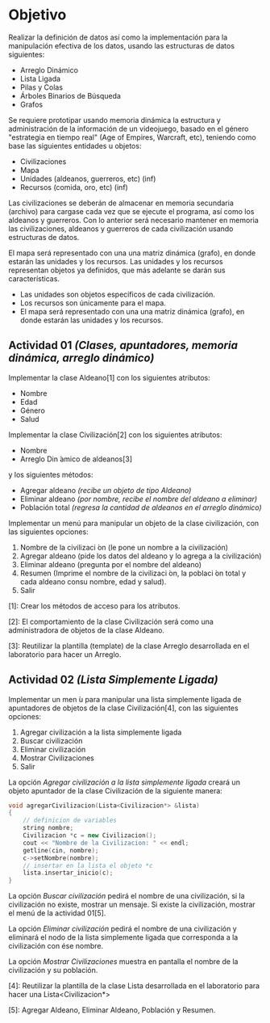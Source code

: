 # Objetivo

Realizar la definición de datos así como la implementación para la manipulación efectiva de los datos, usando las estructuras de datos siguientes:

* Arreglo Dinámico
* Lista Ligada
* Pilas y Colas
* Árboles Binarios de Búsqueda
* Grafos

Se requiere prototipar usando memoria dinámica la estructura y administración de la información de un videojuego, basado en el género "estrategia en tiempo real" (Age of Empires, Warcraft, etc), teniendo como base las siguientes entidades u objetos:

* Civilizaciones
* Mapa
* Unidades (aldeanos, guerreros, etc) (inf) 
* Recursos (comida, oro, etc) (inf)

Las civilizaciones se deberán de almacenar en memoria secundaria (archivo) para cargase cada vez que se ejecute el programa, así como los aldeanos y guerreros. Con lo anterior será necesario mantener en memoria las civilizaciones, aldeanos y guerreros de cada civilización usando estructuras de datos.

El mapa será representado con una una matriz dinámica (grafo), en donde estarán las unidades y los recursos.
Las unidades y los recursos representan objetos ya definidos, que más adelante se darán sus características. 

* Las unidades son objetos específicos de cada civilización. 
* Los recursos son únicamente para el mapa.
* El mapa será representado con una una matriz dinámica (grafo), en donde estarán las unidades y los recursos.
 
## Actividad 01 _(Clases, apuntadores, memoria dinámica, arreglo dinámico)_

Implementar la clase Aldeano[1] con los siguientes atributos:

* Nombre
* Edad
* Género
* Salud

Implementar la clase Civilización[2] con los siguientes atributos:

* Nombre
* Arreglo Din ́amico de aldeanos[3]

y los siguientes métodos:

+ Agregar aldeano _(recibe un objeto de tipo Aldeano)_
+ Eliminar aldeano _(por nombre, recibe el nombre del aldeano a eliminar)_
+ Población total _(regresa la cantidad de aldeanos en el arreglo dinámico)_

Implementar un menú para manipular un objeto de la clase civilización, con las siguientes opciones:

1. Nombre de la civilizaci ́on (le pone un nombre a la civilización)
2. Agregar aldeano (pide los datos del aldeano y lo agrega a la civilización)
3. Eliminar aldeano (pregunta por el nombre del aldeano)
4. Resumen (Imprime el nombre de la civilizaci ́on, la poblaci ́on total y cada aldeano consu nombre, edad y salud).
5. Salir

[1]: Crear los métodos de acceso para los atributos.

[2]: El comportamiento de la clase Civilización será como una administradora de objetos de la clase Aldeano.

[3]: Reutilizar la plantilla (template) de la clase Arreglo desarrollada en el laboratorio para hacer un Arreglo<Aldeano>.
 
 ## Actividad 02 _(Lista Simplemente Ligada)_
 
 Implementar un men ́u para manipular una lista simplemente ligada de apuntadores de objetos de la clase Civilización[4], con las siguientes opciones:
 
1. Agregar civilización a la lista simplemente ligada
2. Buscar civilización
3. Eliminar civilización
4. Mostrar Civilizaciones
5. Salir

La opción _Agregar civilización a la lista simplemente ligada_ creará un objeto apuntador de la clase Civilización de la siguiente manera:

```c++
void agregarCivilizacion(Lista<Civilizacion*> &lista)
{
    // definicion de variables
    string nombre;
    Civilizacion *c = new Civilizacion();
    cout << "Nombre de la Civilizacion: " << endl;
    getline(cin, nombre);
    c->setNombre(nombre);
    // insertar en la lista el objeto *c
    lista.insertar_inicio(c);
}
```

La opción _Buscar civilización_ pedirá el nombre de una civilización, si la civilización no existe, mostrar un mensaje. Si existe la civilización, mostrar el menú de la actividad 01[5].

La opción _Eliminar civilización_ pedirá el nombre de una civilización y eliminará el nodo de la lista simplemente ligada que corresponda a la civilización con ése nombre.

La opción _Mostrar Civilizaciones_ muestra en pantalla el nombre de la civilización y su población.

[4]: Reutilizar la plantilla de la clase Lista desarrollada en el laboratorio para hacer una Lista<Civilizacion*>

[5]: Agregar Aldeano, Eliminar Aldeano, Población y Resumen.
 
